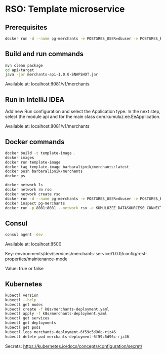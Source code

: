 # RSO: Template microservice

## Prerequisites

```bash
docker run -d --name pg-merchants -e POSTGRES_USER=dbuser -e POSTGRES_PASSWORD=postgres -e POSTGRES_DB=merchants -p 5432:5432 postgres:13
```

## Build and run commands
```bash
mvn clean package
cd api/target
java -jar merchants-api-1.0.0-SNAPSHOT.jar
```
Available at: localhost:8081/v1/merchants

## Run in IntelliJ IDEA
Add new Run configuration and select the Application type. In the next step, select the module api and for the main class com.kumuluz.ee.EeApplication.

Available at: localhost:8081/v1/merchants

## Docker commands
```bash
docker build -t template-image .   
docker images
docker run template-image    
docker tag template-image barbaralipnik/merchants:latest  
docker push barbaralipnik/merchants
docker ps
```

```bash
docker network ls  
docker network rm rso
docker network create rso
docker run -d --name pg-merchants -e POSTGRES_USER=dbuser -e POSTGRES_PASSWORD=postgres -e POSTGRES_DB=merchants -p 5432:5432 --network rso postgres:13
docker inspect pg-merchants
docker run -p 8081:8081 --network rso -e KUMULUZEE_DATASOURCES0_CONNECTIONURL=jdbc:postgresql://pg-merchants:5432/merchants barbaralipnik/merchants:latest
```

## Consul
```bash
consul agent -dev
```
Available at: localhost:8500

Key: environments/dev/services/merchants-service/1.0.0/config/rest-properties/maintenance-mode

Value: true or false

## Kubernetes
```bash
kubectl version
kubectl --help
kubectl get nodes
kubectl create -f k8s/merchants-deployment.yaml 
kubectl apply -f k8s/merchants-deployment.yaml 
kubectl get services 
kubectl get deployments
kubectl get pods
kubectl logs merchants-deployment-6f59c5d96c-rjz46
kubectl delete pod merchants-deployment-6f59c5d96c-rjz46
```
Secrets: https://kubernetes.io/docs/concepts/configuration/secret/

